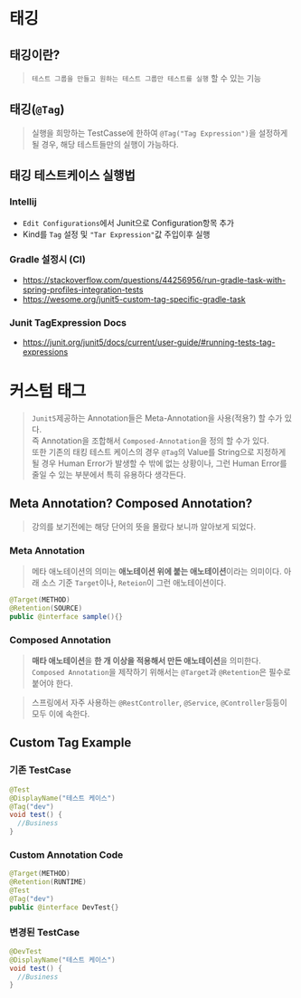 # 태깅

## 태깅이란?

> `테스트 그룹을 만들고 원하는 테스트 그룹만 테스트를 실행` 할 수 있는 기능

## 태깅(`@Tag`)

> 실행을 희망하는 TestCasse에 한하여 `@Tag("Tag Expression")`을 설정하게 될 경우, 해당 테스트들만의 실행이 가능하다.

## 태깅 테스트케이스 실행법

### Intellij

- `Edit Configurations`에서 Junit으로 Configuration항목 추가
- Kind를 `Tag` 설정 및 `"Tar Expression"`값 주입이후 실행

### Gradle 설정시 (CI)

- https://stackoverflow.com/questions/44256956/run-gradle-task-with-spring-profiles-integration-tests
- https://wesome.org/junit5-custom-tag-specific-gradle-task

### Junit TagExpression Docs

- https://junit.org/junit5/docs/current/user-guide/#running-tests-tag-expressions

# 커스텀 태그

> `Junit5`제공하는 Annotation들은 Meta-Annotation을 사용(적용?) 할 수가 있다.  
> 즉 Annotation을 조합해서 `Composed-Annotation`을 정의 할 수가 있다.  
> 또한 기존의 태킹 테스트 케이스의 경우 `@Tag`의 Value를 String으로 지정하게 될 경우 Human Error가 발생할 수 밖에 없는 상황이나, 그런 Human Error를 줄일 수 있는 부분에서 특히 유용하다 생각든다.

## Meta Annotation? Composed Annotation?

> 강의를 보기전에는 해당 단어의 뜻을 몰랐다 보니까 알아보게 되었다.

### Meta Annotation

> 메타 애노테이션의 의미는 **애노테이션 위에 붙는 애노테이션**이라는 의미이다.
> 아래 소스 기준 `Target`이나, `Reteion`이 그런 애노테이션이다.

```java
@Target(METHOD)
@Retention(SOURCE)
public @interface sample(){}
```

### Composed Annotation

> **매타 애노테이션**을 **한 개 이상을 적용해서 만든 애노테이션**을 의미한다.  
> `Composed Annotation`을 제작하기 위해서는 `@Target`과 `@Retention`은 필수로 붙어야 한다.

> 스프링에서 자주 사용하는 `@RestController`, `@Service`, `@Controller`등등이 모두 이에 속한다.

## Custom Tag Example

### 기존 TestCase

```java
@Test
@DisplayName("테스트 케이스")
@Tag("dev")
void test() {
  //Business
}
```

### Custom Annotation Code

```java
@Target(METHOD)
@Retention(RUNTIME)
@Test
@Tag("dev")
public @interface DevTest{}
```

### 변경된 TestCase

```java
@DevTest
@DisplayName("테스트 케이스")
void test() {
  //Business
}
```

